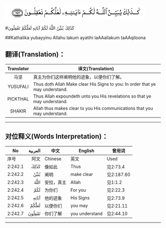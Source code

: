 ![002:242](images/002_242.gif)

#كَذَٰلِكَ يُبَيِّنُ اللَّهُ لَكُمْ آيَاتِهِ لَعَلَّكُمْ تَعْقِلُونَ 

##Kathalika yubayyinu Allahu lakum ayatihi laAAallakum taAAqiloona 

## 翻译(Translation)：

| Translator | 译文(Translation)                                            |
| :--------: | ------------------------------------------------------------ |
|    马坚    | 真主为你们这样阐明他的迹象，以便你们了解。                   |
|  YUSUFALI  | Thus doth Allah Make clear His Signs to you: In order that ye may understand. |
|  PICKTHAL  | Thus Allah expoundeth unto you His revelations so that ye may understand. |
|   SHAKIR   | Allah thus makes clear to you His communications that you may understand. |

---

## 对位释义(Words Interpretation)：

| No   | العربية | 中文    | English | 曾用词 |
| ---- | ------: | ------- | ------- | ------ |
| 序号 |    阿文 | Chinese | 英文    | Used   |
| 2:242.1 | كَذَٰلِكَ   | 像如此     | Thus           | 见2:73.4   |
| 2:242.2 | يُبَيِّنُ   | 阐明       | make clear     | 见2:187.60 |
| 2:242.3 | اللَّهُ   | 安拉，真主 | Allah          | 见1:1.2    |
| 2:242.4 | لَكُمْ    | 为你们     | For you        | 见2:22.3   |
| 2:242.5 | آيَاتِهِ  | 他的迹象   | His Signs      | 见2:73.9   |
| 2:242.6 | لَعَلَّكُمْ  | 以便你们   | you may        | 见2:21.11  |
| 2:242.7 | تَعْقِلُونَ | 你们了解   | you understand | 见2:44.10  |

---
